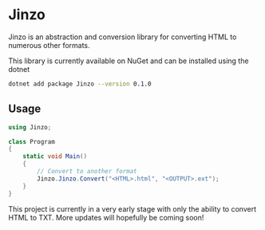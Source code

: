 # Jinzo

Jinzo is an abstraction and conversion library for converting HTML to numerous other formats.

This library is currently available on NuGet and can be installed using the dotnet

```bash
dotnet add package Jinzo --version 0.1.0
```

## Usage

```csharp
using Jinzo;

class Program
{
    static void Main()
    {
        // Convert to another format
        Jinzo.Jinzo.Convert("<HTML>.html", "<OUTPUT>.ext");
    }
}
```

This project is currently in a very early stage with only the ability to convert HTML to TXT. More updates will hopefully be coming soon!